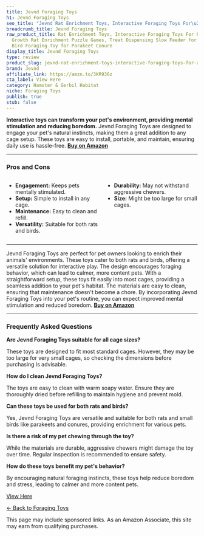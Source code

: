 ```yaml
---
title: Jevnd Foraging Toys
h1: Jevnd Foraging Toys
seo_title: "Jevnd Rat Enrichment Toys, Interactive Foraging Toys For\u2026"
breadcrumb_title: Jevnd Foraging Toys
raw_product_title: Rat Enrichment Toys, Interactive Foraging Toys For Rats, Intelligence
  Growth Rat Enrichment Puzzle Games, Treat Dispensing Slow Feeder for Rats Cage Toy,
  Bird Foraging Toy for Parakeet Conure
display_title: Jevnd Foraging Toys
type: review
product_slug: jevnd-rat-enrichment-toys-interactive-foraging-toys-for-rats-intelligen-97022292
brand: Jevnd
affiliate_link: https://amzn.to/3KR936z
cta_label: View Here
category: Hamster & Gerbil Habitat
niche: Foraging Toys
publish: true
stub: false
---
```


<div id="intro" class="full-width">
  <p><strong>Interactive toys can transform your pet's environment, providing mental stimulation and reducing boredom.</strong> Jevnd Foraging Toys are designed to engage your pet's natural instincts, making them a great addition to any cage setup. These toys are easy to install, portable, and maintain, ensuring daily use is hassle-free. <a href="https://amzn.to/3KR936z" rel="nofollow sponsored noopener" target="_blank"><strong>Buy on Amazon</strong></a></p>
</div>

<hr />
<h3 id="pros-cons">Pros and Cons</h3>
<div class="pc-grid" style="display:grid;grid-template-columns:1fr 1fr;gap:16px;">
  <ul>
    <li><strong>Engagement:</strong> Keeps pets mentally stimulated.</li>
    <li><strong>Setup:</strong> Simple to install in any cage.</li>
    <li><strong>Maintenance:</strong> Easy to clean and refill.</li>
    <li><strong>Versatility:</strong> Suitable for both rats and birds.</li>
  </ul>
  <ul>
    <li><strong>Durability:</strong> May not withstand aggressive chewers.</li>
    <li><strong>Size:</strong> Might be too large for small cages.</li>
  </ul>
</div>
<hr />

<div class="full-width">
  <p>Jevnd Foraging Toys are perfect for pet owners looking to enrich their animals' environments. These toys cater to both rats and birds, offering a versatile solution for interactive play. The design encourages foraging behavior, which can lead to calmer, more content pets. With a straightforward setup, these toys fit easily into most cages, providing a seamless addition to your pet's habitat. The materials are easy to clean, ensuring that maintenance doesn't become a chore. By incorporating Jevnd Foraging Toys into your pet's routine, you can expect improved mental stimulation and reduced boredom. <a href="https://amzn.to/3KR936z" rel="nofollow sponsored noopener" target="_blank"><strong>Buy on Amazon</strong></a></p>
</div>

<hr />
<h3 id="faqs">Frequently Asked Questions</h3>

<p><strong>Are Jevnd Foraging Toys suitable for all cage sizes?</strong></p>
<p>These toys are designed to fit most standard cages. However, they may be too large for very small cages, so checking the dimensions before purchasing is advisable.</p>

<p><strong>How do I clean Jevnd Foraging Toys?</strong></p>
<p>The toys are easy to clean with warm soapy water. Ensure they are thoroughly dried before refilling to maintain hygiene and prevent mold.</p>

<p><strong>Can these toys be used for both rats and birds?</strong></p>
<p>Yes, Jevnd Foraging Toys are versatile and suitable for both rats and small birds like parakeets and conures, providing enrichment for various pets.</p>

<p><strong>Is there a risk of my pet chewing through the toy?</strong></p>
<p>While the materials are durable, aggressive chewers might damage the toy over time. Regular inspection is recommended to ensure safety.</p>

<p><strong>How do these toys benefit my pet's behavior?</strong></p>
<p>By encouraging natural foraging instincts, these toys help reduce boredom and stress, leading to calmer and more content pets.</p>
<p><a class="btn" href="https://amzn.to/3KR936z" target="_blank" rel="nofollow sponsored noopener">View Here</a></p>
<p><a href="/roundups/hamster-gerbil-habitat/foraging-toys/">← Back to Foraging Toys</a></p>
<aside class="disclosure">This page may include sponsored links. As an Amazon Associate, this site may earn from qualifying purchases.</aside>
